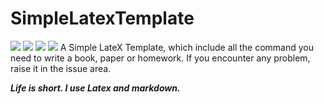 # SimpleLatexTemplate

[![](https://img.shields.io/github/issues/LooperXX/SimpleLatexTemplate.svg)](https://github.com/LooperXX/SimpleLatexTemplate/stargazers)
[![](https://img.shields.io/github/forks/LooperXX/SimpleLatexTemplate.svg)](https://github.com/LooperXX/SimpleLatexTemplate/network) 
[![](https://img.shields.io/github/stars/LooperXX/SimpleLatexTemplate.svg)](https://github.com/LooperXX/SimpleLatexTemplate/issues) 
[![](https://img.shields.io/github/license/LooperXX/SimpleLatexTemplate.svg)](https://github.com/LooperXX/SimpleLatexTemplate/license) 
A Simple LateX Template, which include all the command you need to write a book, paper or homework.
If you encounter any problem, raise it in the issue area.


***Life is short. I use Latex and markdown.*** 

